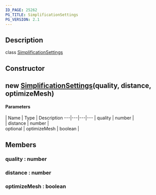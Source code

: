 ```yaml
---
ID_PAGE: 25262
PG_TITLE: SimplificationSettings
PG_VERSION: 2.1
---
```

## Description

class [SimplificationSettings](/classes/2.4/SimplificationSettings)



## Constructor

## new [SimplificationSettings](/classes/2.4/SimplificationSettings)(quality, distance, optimizeMesh)



#### Parameters
 | Name | Type | Description
---|---|---|---
 | quality | number |    
 | distance | number |    
optional | optimizeMesh | boolean |    
## Members

### quality : number



### distance : number



### optimizeMesh : boolean



